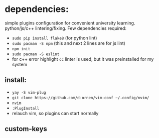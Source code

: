 # dependencies:
simple plugins configuration for convenient university learning. python/js/c++ lintering/fixing. Few dependencies required:
* `sudo pip install flake8` (for python lint)
* `sudo pacman -S npm` (this and next 2 lines are for js lint)
* `npm init`
* `sudo pacman -S eslint`
* for c++ error highlight `cc` linter is used, but it was preinstalled for my system

## install:
* `yay -S vim-plug`
* `git clone https://github.com/d-ornen/vim-conf ~/.config/nvim/`
* `nvim`
* `:PlugInstall`
* relauch vim, so plugins can start normally

## custom-keys
